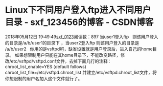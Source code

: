 # Linux下不同用户登入ftp进入不同用户目录 - sxf_123456的博客 - CSDN博客
2018年05月12日 19:49:49[sxf_0123](https://me.csdn.net/sxf_123456)阅读数：897
                当user1登入ftp   则该用户登入的目录是/a/b/user1的目录下 ，当user2登入ftp 则该用户登入的目录是 /a/b/user2  
你用的是vsftpd吧，缺省设置就是用户登录后，进入自己的home目录。
如果想限制用户只能在其home目录下，不能改变路径，修改/etc/vsftpd/vsftpd.conf文件，去掉下面几行的注释：
chroot_list_enable=YES
(default follows)
chroot_list_file=/etc/vsftpd.chroot_list
并建立/etc/vsftpd.chroot_list文件，将你想限制的用户名加入这个文件就行了。            
